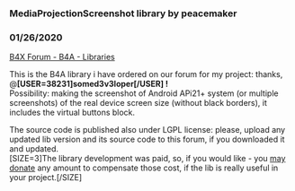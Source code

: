 ### MediaProjectionScreenshot library by peacemaker
### 01/26/2020
[B4X Forum - B4A - Libraries](https://www.b4x.com/android/forum/threads/113366/)

This is the B4A library i have ordered on our forum for my project: thanks, @**[USER=38231]somed3v3loper[/USER] !**  
Possibility: making the screenshot of Android APi21+ system (or multiple screenshots) of the real device screen size (without black borders), it includes the virtual buttons block.  
  
The source code is published also under LGPL license: please, upload any updated lib version and its source code to this forum, if you downloaded it and updated.  
[SIZE=3]The library development was paid, so, if you would like - you [may donate](http://paypal.me/peacemakerv) any amount to compensate those cost, if the lib is really useful in your project.[/SIZE]